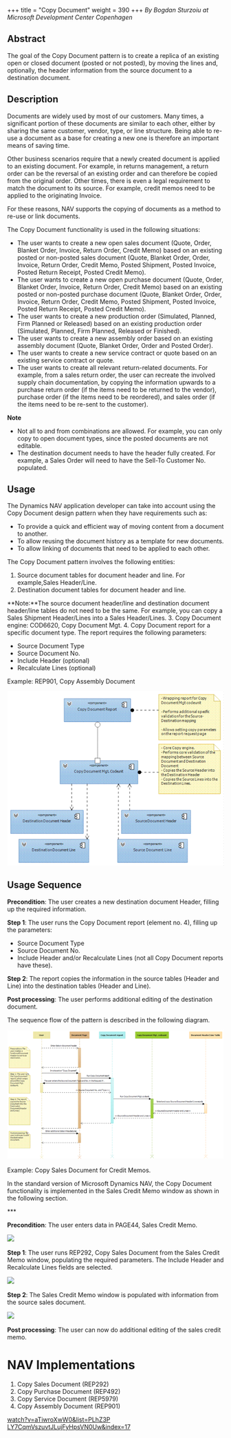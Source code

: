 +++
title = "Copy Document"
weight = 390
+++
_By Bogdan Sturzoiu at Microsoft Development Center Copenhagen_ 

## Abstract

The goal of the Copy Document pattern is to create a replica of an existing open or closed document (posted or not posted), by moving the lines and, optionally, the header information from the source document to a destination document.

## Description

Documents are widely used by most of our customers. Many times, a significant portion of these documents are similar to each other, either by sharing the same customer, vendor, type, or line structure. Being able to re-use a document as a base for creating a new one is therefore an important means of saving time.

Other business scenarios require that a newly created document is applied to an existing document. For example, in returns management, a return order can be the reversal of an existing order and can therefore be copied from the original order. Other times, there is even a legal requirement to match the document to its source. For example, credit memos need to be applied to the originating Invoice.

For these reasons, NAV supports the copying of documents as a method to re-use or link documents.

The Copy Document functionality is used in the following situations:

* The user wants to create a new open sales document (Quote, Order, Blanket Order, Invoice, Return Order, Credit Memo) based on an existing posted or non-posted sales document (Quote, Blanket Order, Order, Invoice, Return Order, Credit Memo, Posted Shipment, Posted Invoice, Posted Return Receipt, Posted Credit Memo).
* The user wants to create a new open purchase document (Quote, Order, Blanket Order, Invoice, Return Order, Credit Memo) based on an existing posted or non-posted purchase document (Quote, Blanket Order, Order, Invoice, Return Order, Credit Memo, Posted Shipment, Posted Invoice, Posted Return Receipt, Posted Credit Memo).
* The user wants to create a new production order (Simulated, Planned, Firm Planned or Released) based on an existing production order (Simulated, Planned, Firm Planned, Released or Finished).
* The user wants to create a new assembly order based on an existing assembly document (Quote, Blanket Order, Order and Posted Order).
* The user wants to create a new service contract or quote based on an existing service contract or quote.
* The user wants to create all relevant return-related documents. For example, from a sales return order, the user can recreate the involved supply chain documentation, by copying the information upwards to a purchase return order (if the items need to be returned to the vendor), purchase order (if the items need to be reordered), and sales order (if the items need to be re-sent to the customer).

**Note**

* Not all to and from combinations are allowed. For example, you can only copy to open document types, since the posted documents are not editable.
* The destination document needs to have the header fully created. For example, a Sales Order will need to have the Sell-To Customer No. populated.

## Usage

The Dynamics NAV application developer can take into account using the Copy Document design pattern when they have requirements such as:

* To provide a quick and efficient way of moving content from a document to another.
* To allow reusing the document history as a template for new documents.
* To allow linking of documents that need to be applied to each other.

The Copy Document pattern involves the following entities:

1. Source document tables for document header and line. For example,Sales Header/Line.
2. Destination document tables for document header and line.

**Note:**The source document header/line and destination document header/line tables do not need to be the same. For example, you can copy a Sales Shipment Header/Lines into a Sales Header/Lines.
3. Copy Document engine: COD6620, Copy Document Mgt.
4. Copy Document report for a specific document type. The report requires the following parameters:
  * Source Document Type
  * Source Document No.
  * Include Header (optional)
  * Recalculate Lines (optional)

Example: REP901, Copy Assembly Document

[![ ][image0]][anchor0]

## Usage Sequence

**Precondition**: The user creates a new destination document Header, filling up the required information.

**Step 1**: The user runs the Copy Document report (element no. 4), filling up the parameters:

* Source Document Type
* Source Document No.
* Include Header and/or Recalculate Lines (not all Copy Document reports have these).

**Step 2**: The report copies the information in the source tables (Header and Line) into the destination tables (Header and Line).

**Post processing**: The user performs additional editing of the destination document.

The sequence flow of the pattern is described in the following diagram.

[![ ][image1]][anchor1]

Example: Copy Sales Document for Credit Memos.

In the standard version of Microsoft Dynamics NAV, the Copy Document functionality is implemented in the Sales Credit Memo window as shown in the following section.

\*\*\*

**Precondition**: The user enters data in PAGE44, Sales Credit Memo.

[![ ][image2]][anchor2]

**Step 1**: The user runs REP292, Copy Sales Document from the Sales Credit Memo window, populating the required parameters. The Include Header and Recalculate Lines fields are selected.

[![ ][image3]][anchor3]

**Step 2**: The Sales Credit Memo window is populated with information from the source sales document.

[![ ][image4]][anchor4]

**Post processing**: The user can now do additional editing of the sales credit memo.

# NAV Implementations

1. Copy Sales Document (REP292)
2. Copy Purchase Document (REP492)
3. Copy Service Document (REP5979)
4. Copy Assembly Document (REP901)

[watch?v=aTiwroXwW0&list=PLhZ3P LY7CqmVszuvtJLujFyHpsVN0Uw&index=17][anchor5]



[anchor0]: clip_image002.gif-750x0.png
[anchor1]: clip_image004.gif-750x0.png
[anchor2]: clip_5F00_image006.jpg
[anchor3]: clip_5F00_image008.jpg
[anchor4]: clip_5F00_image010.jpg
[anchor5]: https://www.youtube.com/watch?v=aTiwroXwW_0&list=PLhZ3P-LY7CqmVszuvtJLujFyHpsVN0U_w&index=17


[image0]: clip_image002.gif-750x0.png
[image1]: clip_image004.gif-750x0.png
[image2]: clip_5F00_image006.jpg
[image3]: clip_5F00_image008.jpg
[image4]: clip_5F00_image010.jpg
